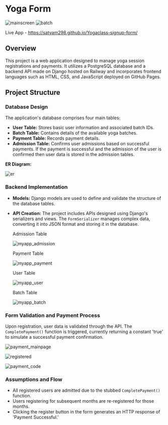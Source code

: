 # Yoga Form

![mainscreen](https://github.com/Satyam298/Yogaclass-signup-form/assets/79797786/f48a2132-32d5-4577-bbf0-31bd1a586f42) 
![batch](https://github.com/Satyam298/Yogaclass-signup-form/assets/79797786/52761146-5e04-48dc-9ff0-4884ccd34d05)


Live App - https://satyam298.github.io/Yogaclass-signup-form/

## Overview

This project is a web application designed to manage yoga session registrations and payments. It utilizes a PostgreSQL database and a backend API made on Django hosted on Railway and incorporates frontend languages such as HTML, CSS, and JavaScript deployed on GitHub Pages.

## Project Structure

### Database Design

The application's database comprises four main tables:

- **User Table:** Stores basic user information and associated batch IDs.
- **Batch Table:** Contains details of the available yoga batches.
- **Payment Table:** Records payment details.
- **Admission Table:** Confirms user admissions based on successful payments.
If the payment is successful and the admission of the user is confirmed then user data is stored in the admission tables. 

**ER Diagram:** 

![er](https://github.com/Satyam298/Yogaclass-signup-form/assets/79797786/045b462e-89a0-4f50-9a94-2376538d1b73)


### Backend Implementation

- **Models:** Django models are used to define and validate the structure of the database tables.
- **API Creation:** The project includes APIs designed using Django's serializers and views. The `FormSerializer` manages complex data, converting it into JSON format and storing it in the database.
  
  Admission Table
  
  ![myapp_admission](https://github.com/Satyam298/Yogaclass-signup-form/assets/79797786/94ab47c5-4376-4304-b875-076a32cb0899)

  Payment Table
  
  ![myapp_payment](https://github.com/Satyam298/Yogaclass-signup-form/assets/79797786/d2c7978a-9ed1-42ff-8f19-0a9c6d0776ec)

  User Table
  
  ![myapp_user](https://github.com/Satyam298/Yogaclass-signup-form/assets/79797786/85325996-f203-4723-92fb-a0dcdb254645)

  Batch Table

  ![myapp_batch](https://github.com/Satyam298/Yogaclass-signup-form/assets/79797786/772a7ef9-cd13-400b-8620-652df9325f8d)


### Form Validation and Payment Process

Upon registration, user data is validated through the API. The `CompletePayment()` function is triggered, currently returning a constant 'true' to simulate a successful payment confirmation.

![payment_mainpage](https://github.com/Satyam298/Yogaclass-signup-form/assets/79797786/ff4b7ab9-8191-432b-945f-6b9768bfbd8e)

![registered](https://github.com/Satyam298/Yogaclass-signup-form/assets/79797786/4d3a706b-9661-4ac8-badb-ee75a8131c14)

![payment_code](https://github.com/Satyam298/Yogaclass-signup-form/assets/79797786/d72342ae-c5db-477d-8227-ff3be80cda82)


### Assumptions and Flow

- All registered users are admitted due to the stubbed `CompletePayment()` function.
- Users registering for subsequent months are re-registered for those months.
- Clicking the register button in the form generates an HTTP response of 'Payment Successful.'
